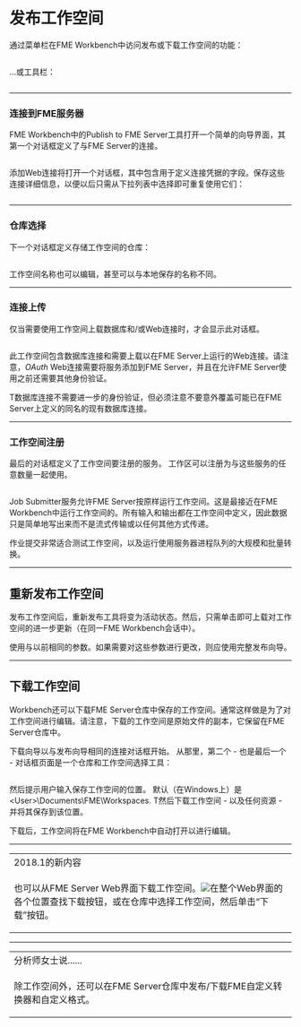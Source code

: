 # 发布工作空间

<p><font style="vertical-align: inherit;"><font style="vertical-align: inherit;">通过菜单栏在FME Workbench中访问发布或下载工作空间的功能：</font></font></p>
<p><a target="_blank" rel="noopener noreferrer" href="./Images/Img1.008.PublishMenubar.png"><img src="./Images/Img1.008.PublishMenubar.png" alt="" style="max-width:100%;"></a></p>
<p><font style="vertical-align: inherit;"><font style="vertical-align: inherit;">...或工具栏：</font></font></p>
<p><a target="_blank" rel="noopener noreferrer" href="./Images/Img1.009.PublishToolbar.png"><img src="./Images/Img1.009.PublishToolbar.png" alt="" style="max-width:100%;"></a></p>
<hr>
<h3><a id="user-content-connecting-to-fme-server" class="anchor" aria-hidden="true" href="./1.06.PublishingWorkspaces.md#connecting-to-fme-server"></a><font style="vertical-align: inherit;"><font style="vertical-align: inherit;">连接到FME服务器</font></font></h3>
<p><font style="vertical-align: inherit;"><font style="vertical-align: inherit;">FME Workbench中的Publish to FME Server工具打开一个简单的向导界面，其第一个对话框定义了与FME Server的连接。</font></font></p>
<p><a target="_blank" rel="noopener noreferrer" href="./Images/Img1.010.PublishToServerConnect.png"><img src="./Images/Img1.010.PublishToServerConnect.png" alt="" style="max-width:100%;"></a></p>
<p><font style="vertical-align: inherit;"><font style="vertical-align: inherit;">添加Web连接将打开一个对话框，其中包含用于定义连接凭据的字段。</font><font style="vertical-align: inherit;">保存这些连接详细信息，以便以后只需从下拉列表中选择即可重复使用它们：</font></font></p>
<p><a target="_blank" rel="noopener noreferrer" href="./Images/Img1.011.SelectServerConnect.png"><img src="./Images/Img1.011.SelectServerConnect.png" alt="" style="max-width:100%;"></a></p>
<hr>
<h3><a id="user-content-repository-selection" class="anchor" aria-hidden="true" href="./1.06.PublishingWorkspaces.md#repository-selection"></a><font style="vertical-align: inherit;"><font style="vertical-align: inherit;">仓库选择</font></font></h3>
<p><font style="vertical-align: inherit;"><font style="vertical-align: inherit;">下一个对话框定义存储工作空间的仓库：</font></font></p>
<p><a target="_blank" rel="noopener noreferrer" href="./Images/Img1.012.PublishToServerRepository.png"><img src="./Images/Img1.012.PublishToServerRepository.png" alt="" style="max-width:100%;"></a></p>
<p>工作空间名称也可以编辑，甚至可以与本地保存的名称不同。</p>
<hr>
<h3><a id="user-content-connections-upload" class="anchor" aria-hidden="true" href="./1.06.PublishingWorkspaces.md#connections-upload"></a>连接上传</h3>
<p>仅当需要使用工作空间上载数据库和/或Web连接时，才会显示此对话框。</p>
<p><a target="_blank" rel="noopener noreferrer" href="./Images/Img1.013.PublishWizardConnections.png"><img src="./Images/Img1.013.PublishWizardConnections.png" alt="" style="max-width:100%;"></a></p>
<p>此工作空间包含数据库连接和需要上载以在FME Server上运行的Web连接。请注意，<em>OAuth</em> Web连接需要将服务添加到FME Server，并且在允许FME Server使用之前还需要其他身份验证。</p>
<p>T数据库连接不需要进一步的身份验证，但必须注意不要意外覆盖可能已在FME Server上定义的同名的现有数据库连接。</p>
<hr>
<h3><a id="user-content-workspace-registration" class="anchor" aria-hidden="true" href="./1.06.PublishingWorkspaces.md#workspace-registration"></a>工作空间注册</h3>
<p>最后的对话框定义了工作空间要注册的服务。 工作区可以注册为与这些服务的任意数量一起使用。</p>
<p><a target="_blank" rel="noopener noreferrer" href="./Images/Img1.014.PublishToServerRegistration.png"><img src="./Images/Img1.014.PublishToServerRegistration.png" alt="" style="max-width:100%;"></a></p>
<p>Job Submitter服务允许FME Server按原样运行工作空间。这是最接近在FME Workbench中运行工作空间的。所有输入和输出都在工作空间中定义，因此数据只是简单地写出来而不是流式传输或以任何其他方式传递。</p>
<p>作业提交非常适合测试工作空间，以及运行使用服务器进程队列的大规模和批量转换。</p>
<hr>
<h2><a id="user-content-republishing-a-workspace" class="anchor" aria-hidden="true" href="./1.06.PublishingWorkspaces.md#republishing-a-workspace"></a>重新发布工作空间</h2>
<p>发布工作空间后，重新发布工具将变为活动状态。然后，只需单击即可上载对工作空间的进一步更新（在同一FME Workbench会话中）。</p>
<p>使用与以前相同的参数。如果需要对这些参数进行更改，则应使用完整发布向导。</p>
<hr>
<h2><a id="user-content-downloading-a-workspace" class="anchor" aria-hidden="true" href="./1.06.PublishingWorkspaces.md#downloading-a-workspace"></a>下载工作空间</h2>
<p>Workbench还可以下载FME Server仓库中保存的工作空间。通常这样做是为了对工作空间进行编辑。请注意，下载的工作空间是原始文件的副本，它保留在FME Server仓库中。</p>
<p>下载向导以与发布向导相同的连接对话框开始。 从那里，第二个 - 也是最后一个 - 对话框页面是一个仓库和工作空间选择工具：</p>
<p><a target="_blank" rel="noopener noreferrer" href="./Images/Img1.015.DownloadFromServerRepository.png"><img src="./Images/Img1.015.DownloadFromServerRepository.png" alt="" style="max-width:100%;"></a></p>
<p>然后提示用户输入保存工作空间的位置。 默认（在Windows上）是 &lt;User&gt;\Documents\FME\Workspaces. T然后下载工作空间 - 以及任何资源 - 并将其保存到该位置。</p>
<p><font style="vertical-align: inherit;"><font style="vertical-align: inherit;">下载后，工作空间将在FME Workbench中自动打开以进行编辑。</font></font></p>
<hr>
 
<table>
<tbody><tr>
<td>
<i></i><font style="vertical-align: inherit;"><font style="vertical-align: inherit;">
2018.1的新内容
</font></font></td>
</tr>
<tr>
<td><font style="vertical-align: inherit;"><font style="vertical-align: inherit;">

也可以从FME Server Web界面下载工作空间。</font></font><a target="_blank" rel="noopener noreferrer" href="./Images/Img1.016.DownloadButton.png"><img src="./Images/Img1.016.DownloadButton.png" style="max-width:100%;"></a><font style="vertical-align: inherit;"><font style="vertical-align: inherit;">在整个Web界面的各个位置</font><font style="vertical-align: inherit;">查找下载按钮</font><font style="vertical-align: inherit;">，或在仓库中选择工作空间，然后单击“下载”按钮。 

</font></font></td>
</tr>
</tbody></table>
<hr>
<table>
<tbody><tr>
<td>
<i></i><font style="vertical-align: inherit;"><font style="vertical-align: inherit;">
分析师女士说......
</font></font></td>
</tr>
<tr>
<td><font style="vertical-align: inherit;"><font style="vertical-align: inherit;">

除工作空间外，还可以在FME Server仓库中发布/下载FME自定义转换器和自定义格式。

</font></font></td>
</tr>
</tbody></table>
